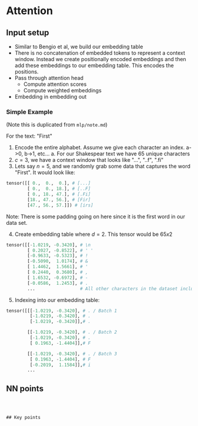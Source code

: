 # Attention


## Input setup

- Similar to Bengio et al, we build our embedding table
- There is no concatenation of embedded tokens to represent a context window. Instead we create positionally encoded embeddings and then add these embeddings to our embedding table.
This encodes the positions.
- Pass through attention head
  - Compute attention scores
  - Compute weighted embeddings
- Embedding in embedding out


### Simple Example

(Note this is duplicated from `mlp/note.md`)

For the text: "First"

1. Encode the entire alphabet. Assume we give each character an index. a->0, b->1, etc...
   a. For our Shakespear text we have 65 unique characters
2. $c=3$, we have a context window that looks like "...", "..f", ".fi"
3. Lets say $n=5$, and we randomly grab some data that captures the word "First". It would look like:
```python
tensor([[ 0.,  0.,  0.], # [...]
        [ 0.,  0., 18.], # [..F]
        [ 0., 18., 47.], # [.Fi]
        [18., 47., 56.], # [Fir]
        [47., 56., 57.]]) # [irs]
```
Note: There is some padding going on here since it is the first word in our data set.

4. Create embedding table where $d=2$. This tensor would be $65x2$
```python
tensor([[-1.0219, -0.3420], # \n
        [ 0.2027, -0.8522], # ' '
        [-0.9633, -0.5323], # !
        [-0.5090,  1.0174], # &
        [ 1.4462,  1.5661], # '
        [ 0.2440,  0.3680], # ,
        [ 1.6532, -0.6972], # - 
        [-0.0586,  1.2453], # .
        ...                 # All other characters in the dataset including ABC...
```
5. Indexing into our embedding table:
```python
tensor([[[-1.0219, -0.3420], # . / Batch 1
         [-1.0219, -0.3420], # .
         [-1.0219, -0.3420]],# .

        [[-1.0219, -0.3420], # . / Batch 2
         [-1.0219, -0.3420], # .
         [ 0.1963, -1.4404]],# F

        [[-1.0219, -0.3420], # . / Batch 3
         [ 0.1963, -1.4404], # F
         [-0.2019,  1.1584]],# i
        ...
```

## NN points

```



## Key points




